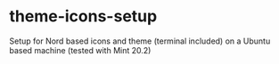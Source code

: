 # theme-icons-setup
Setup for Nord based icons and theme (terminal included) on a Ubuntu based machine (tested with Mint 20.2)
